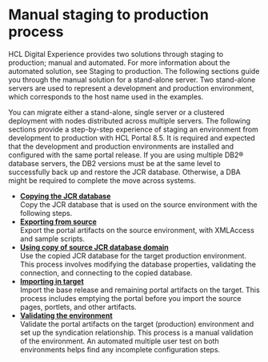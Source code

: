 # Manual staging to production process

HCL Digital Experience provides two solutions through staging to production; manual and automated. For more information about the automated solution, see Staging to production. The following sections guide you through the manual solution for a stand-alone server. Two stand-alone servers are used to represent a development and production environment, which corresponds to the host name used in the examples.

You can migrate either a stand-alone, single server or a clustered deployment with nodes distributed across multiple servers. The following sections provide a step-by-step experience of staging an environment from development to production with HCL Portal 8.5. It is required and expected that the development and production environments are installed and configured with the same portal release. If you are using multiple DB2® database servers, the DB2 versions must be at the same level to successfully back up and restore the JCR database. Otherwise, a DBA might be required to complete the move across systems.

-   **[Copying the JCR database](../deploy/cpy_jcr_dtb.md)**  
Copy the JCR database that is used on the source environment with the following steps.
-   **[Exporting from source](../deploy/expt_src.md)**  
Export the portal artifacts on the source environment, with XMLAccess and sample scripts.
-   **[Using copy of source JCR database domain](../deploy/using_src_jcr_copy.md)**  
Use the copied JCR database for the target production environment. This process involves modifying the database properties, validating the connection, and connecting to the copied database.
-   **[Importing in target](../deploy/impt_in_trgt.md)**  
Import the base release and remaining portal artifacts on the target. This process includes emptying the portal before you import the source pages, portlets, and other artifacts.
-   **[Validating the environment](../deploy/vldt_envrnmt.md)**  
Validate the portal artifacts on the target \(production\) environment and set up the syndication relationship. This process is a manual validation of the environment. An automated multiple user test on both environments helps find any incomplete configuration steps.


